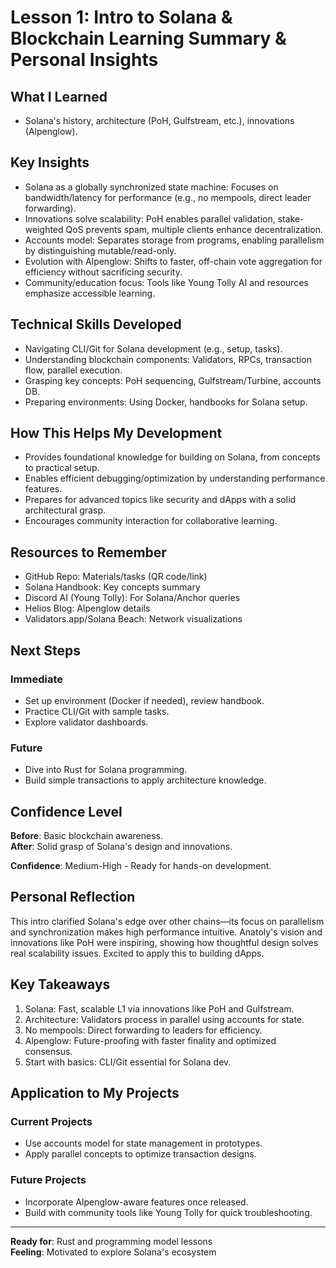 # Lesson 1: Intro to Solana & Blockchain Learning Summary & Personal Insights

## What I Learned
- Solana's history, architecture (PoH, Gulfstream, etc.), innovations (Alpenglow).

## Key Insights
- Solana as a globally synchronized state machine: Focuses on bandwidth/latency for performance (e.g., no mempools, direct leader forwarding).
- Innovations solve scalability: PoH enables parallel validation, stake-weighted QoS prevents spam, multiple clients enhance decentralization.
- Accounts model: Separates storage from programs, enabling parallelism by distinguishing mutable/read-only.
- Evolution with Alpenglow: Shifts to faster, off-chain vote aggregation for efficiency without sacrificing security.
- Community/education focus: Tools like Young Tolly AI and resources emphasize accessible learning.

## Technical Skills Developed
- Navigating CLI/Git for Solana development (e.g., setup, tasks).
- Understanding blockchain components: Validators, RPCs, transaction flow, parallel execution.
- Grasping key concepts: PoH sequencing, Gulfstream/Turbine, accounts DB.
- Preparing environments: Using Docker, handbooks for Solana setup.

## How This Helps My Development
- Provides foundational knowledge for building on Solana, from concepts to practical setup.
- Enables efficient debugging/optimization by understanding performance features.
- Prepares for advanced topics like security and dApps with a solid architectural grasp.
- Encourages community interaction for collaborative learning.

## Resources to Remember
- GitHub Repo: Materials/tasks (QR code/link)
- Solana Handbook: Key concepts summary
- Discord AI (Young Tolly): For Solana/Anchor queries
- Helios Blog: Alpenglow details
- Validators.app/Solana Beach: Network visualizations

## Next Steps
### **Immediate**
- Set up environment (Docker if needed), review handbook.
- Practice CLI/Git with sample tasks.
- Explore validator dashboards.

### **Future**
- Dive into Rust for Solana programming.
- Build simple transactions to apply architecture knowledge.

## Confidence Level
**Before**: Basic blockchain awareness.  
**After**: Solid grasp of Solana's design and innovations.

**Confidence**: Medium-High - Ready for hands-on development.

## Personal Reflection
This intro clarified Solana's edge over other chains—its focus on parallelism and synchronization makes high performance intuitive. Anatoly's vision and innovations like PoH were inspiring, showing how thoughtful design solves real scalability issues. Excited to apply this to building dApps.

## Key Takeaways
1. Solana: Fast, scalable L1 via innovations like PoH and Gulfstream.
2. Architecture: Validators process in parallel using accounts for state.
3. No mempools: Direct forwarding to leaders for efficiency.
4. Alpenglow: Future-proofing with faster finality and optimized consensus.
5. Start with basics: CLI/Git essential for Solana dev.

## Application to My Projects
### **Current Projects**
- Use accounts model for state management in prototypes.
- Apply parallel concepts to optimize transaction designs.

### **Future Projects**
- Incorporate Alpenglow-aware features once released.
- Build with community tools like Young Tolly for quick troubleshooting.

---
**Ready for**: Rust and programming model lessons  
**Feeling**: Motivated to explore Solana's ecosystem
